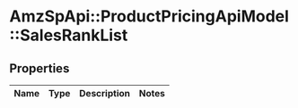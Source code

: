 # AmzSpApi::ProductPricingApiModel::SalesRankList

## Properties
Name | Type | Description | Notes
------------ | ------------- | ------------- | -------------

